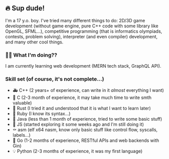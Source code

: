 ## 🔥 Sup dude! 
I'm a 17 y.o. boy. I've tried many different things to do: 2D/3D game development (without game engine, pure C++ code with some library like OpenGL, SFML...), competitive programming (that is informatics olympiads, contests, problem solving), interpreter (and even compiler) development, and many other cool things.

### 🧑‍💻 What I'm doing??
I am currently learning web development (MERN tech stack, GraphQL API).

### Skill set (of course, it's not complete...)
- 🚑️ C++ (2 years+ of experience, can write in it *almost* everything I want)
- 👷 C (2-3 month of experience, it may take much time to write smth valuable)
- 🚀 Rust (I tried it and understood that it is what I want to learn later)
- 💄 Ruby (I know its syntax...)
- 🔧 Java (less than 1 month of experience, tried to write some basic stuff)
- 🔨 JS (started exploring it some weeks ago and I'm still doing it)
- ⚰️ asm (elf x64 nasm, know only basic stuff like control flow, syscalls, labels...)
- 🤡 Go (1-2 months of experience, RESTful APIs and web backends with Gin)
- 💡 Python (2-3 months of experience, it was my first language)
